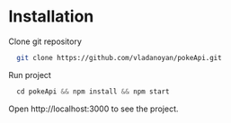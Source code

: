 # Installation

Clone git repository
```bash
  git clone https://github.com/vladanoyan/pokeApi.git
```

Run project
```js
  cd pokeApi && npm install && npm start
```

Open http://localhost:3000 to see the project.

